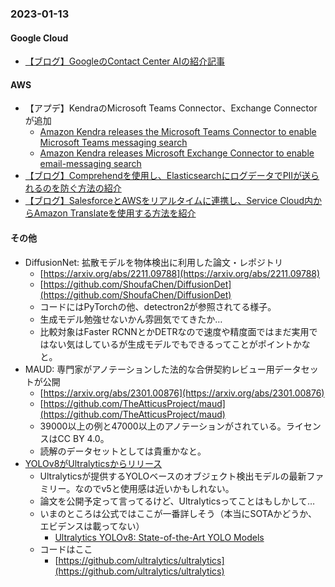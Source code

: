 ### 2023-01-13

#### Google Cloud

- [【ブログ】GoogleのContact Center AIの紹介記事](https://cloud.google.com/blog/products/ai-machine-learning/google-cloud-ccai-2022-retrospective-and-2023-preview/?hl=en)

#### AWS

- 【アプデ】KendraのMicrosoft Teams Connector、Exchange Connectorが追加
  - [Amazon Kendra releases the Microsoft Teams Connector to enable Microsoft Teams messaging search](https://aws.amazon.com/jp/about-aws/whats-new/2023/01/amazon-kendra-microsoft-teams-connector-messaging-search/)
  - [Amazon Kendra releases Microsoft Exchange Connector to enable email-messaging search](https://aws.amazon.com/jp/about-aws/whats-new/2023/01/amazon-kendra-microsoft-exchange-connector-enable-email-messaging-search/)
- [【ブログ】Comprehendを使用し、ElasticsearchにログデータでPIIが送られるのを防ぐ方法の紹介](https://aws.amazon.com/jp/blogs/machine-learning/redacting-pii-data-at-the-very-group-with-amazon-comprehend/)
- [【ブログ】SalesforceとAWSをリアルタイムに連携し、Service Cloud内からAmazon Translateを使用する方法を紹介](https://aws.amazon.com/jp/blogs/machine-learning/multilingual-customer-support-translation-made-easy-on-salesforce-service-cloud-using-amazon-translate/)

#### その他

- DiffusionNet: 拡散モデルを物体検出に利用した論文・レポジトリ
  - [https://arxiv.org/abs/2211.09788](https://arxiv.org/abs/2211.09788)
  - [https://github.com/ShoufaChen/DiffusionDet](https://github.com/ShoufaChen/DiffusionDet)
  - コードにはPyTorchの他、detectron2が参照されてる様子。
  - 生成モデル勉強せないかん雰囲気でてきたか…
  - 比較対象はFaster RCNNとかDETRなので速度や精度面ではまだ実用ではない気はしているが生成モデルでもできるってことがポイントかなと。
- MAUD: 専門家がアノテーションした法的な合併契約レビュー用データセットが公開
  - [https://arxiv.org/abs/2301.00876](https://arxiv.org/abs/2301.00876)
  - [https://github.com/TheAtticusProject/maud](https://github.com/TheAtticusProject/maud)
  - 39000以上の例と47000以上のアノテーションがされている。ライセンスはCC BY 4.0。
  - 読解のデータセットとしては貴重かなと。
- [YOLOv8がUltralyticsからリリース](https://twitter.com/learnopencv/status/1613177011048189952)
  - Ultralyticsが提供するYOLOベースのオブジェクト検出モデルの最新ファミリー。なのでv5と使用感は近いかもしれない。
  - 論文を公開予定って言ってるけど、Ultralyticsってことはもしかして…
  - いまのところは公式ではここが一番詳しそう（本当にSOTAかどうか、エビデンスは載ってない）
    - [Ultralytics YOLOv8: State-of-the-Art YOLO Models](https://learnopencv.com/ultralytics-yolov8/)
  - コードはここ
    - [https://github.com/ultralytics/ultralytics](https://github.com/ultralytics/ultralytics)
